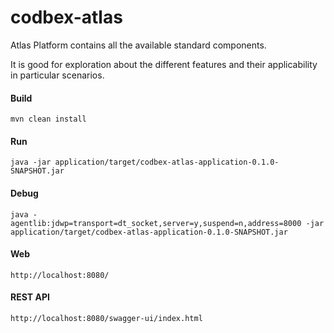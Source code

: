 # codbex-atlas

Atlas Platform contains all the available standard components.

It is good for exploration about the different features and their applicability in particular scenarios.

#### Build

	mvn clean install
	
#### Run

	java -jar application/target/codbex-atlas-application-0.1.0-SNAPSHOT.jar

#### Debug

	java -agentlib:jdwp=transport=dt_socket,server=y,suspend=n,address=8000 -jar application/target/codbex-atlas-application-0.1.0-SNAPSHOT.jar
	
#### Web

	http://localhost:8080/

#### REST API

	http://localhost:8080/swagger-ui/index.html


